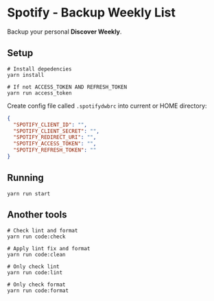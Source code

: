 # Spotify - Backup Weekly List

Backup your personal **Discover Weekly**.

## Setup

```shell
# Install depedencies
yarn install

# If not ACCESS_TOKEN AND REFRESH_TOKEN
yarn run access_token
```

Create config file called `.spotifydwbrc` into current or HOME directory:

```json
{
  "SPOTIFY_CLIENT_ID": "",
  "SPOTIFY_CLIENT_SECRET": "",
  "SPOTIFY_REDIRECT_URI": "",
  "SPOTIFY_ACCESS_TOKEN": "",
  "SPOTIFY_REFRESH_TOKEN": ""
}
```

## Running

```shell
yarn run start
```

## Another tools

```shell
# Check lint and format
yarn run code:check

# Apply lint fix and format
yarn run code:clean

# Only check lint
yarn run code:lint

# Only check format
yarn run code:format
```
